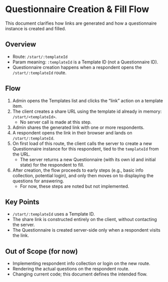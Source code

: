 # Questionnaire Creation & Fill Flow

This document clarifies how links are generated and how a questionnaire instance is created and filled.

## Overview
- Route: `/start/:templateId`
- Param meaning: `:templateId` is a Template ID (not a Questionnaire ID).
- Questionnaire creation happens when a respondent opens the `/start/:templateId` route.

## Flow
1. Admin opens the Templates list and clicks the “link” action on a template item.
2. The client creates a share URL using the template id already in memory: `/start/<templateId>`.
   - No server call is made at this step.
3. Admin shares the generated link with one or more respondents.
4. A respondent opens the link in their browser and lands on `/start/:templateId`.
5. On first load of this route, the client calls the server to create a new Questionnaire instance for this respondent, tied to the `templateId` from the URL.
   - The server returns a new Questionnaire (with its own id and initial state) for the respondent to fill.
6. After creation, the flow proceeds to early steps (e.g., basic info collection, potential login), and only then moves on to displaying the questions for answering.
   - For now, these steps are noted but not implemented.

## Key Points
- `/start/:templateId` uses a Template ID.
- The share link is constructed entirely on the client, without contacting the server.
- The Questionnaire is created server-side only when a respondent visits the link.

## Out of Scope (for now)
- Implementing respondent info collection or login on the new route.
- Rendering the actual questions on the respondent route.
- Changing current code; this document defines the intended flow.
